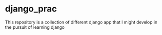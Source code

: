 # django_prac
This repository is a collection of different django app that I might develop in the pursuit of learning django
